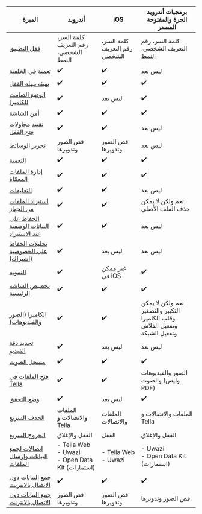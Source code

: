 
| **الميزة** | **أندرويد**| **iOS** | **برمجيات أندرويد الحرة والمفتوحة المصدر** |
|------|------|-----|-----|
|[قفل التطبيق](/features#app-lock)| كلمة السر، رقم التعريف الشخصي، النمط|كلمة السر، رقم التعريف الشخصي | كلمة السر، رقم التعريف الشخصي، النمط |
|[تعمية في الخلفية](/features#background-encryption) | ✔️ | ✔️| ليس بعد |
|[تهيئة مهلة القفل](/features#lock-timeout-configuration) | ✔️ | ✔️| ✔️ |
|[الوضع الصامت للكاميرا](/features#camera-silent-mode)| ✔️| ليس بعد| ✔️ |
|[أمن الشاشة](/features#screen-security)| ✔️| ✔️| ✔️ |
| [تقييد محاولات فتح القفل](features#restrict-unlocking-attempts)| ✔️| ✔️| ليس بعد |
| [تحرير الوسائط](/features#edit-media)| قص الصور وتدويرها| قص الصور وتدويرها|  ليس بعد |
| [التعمية](/features#encryption)| ✔️| ✔️| ✔️ |
| [إدارة الملفات المعمّاة](/features#file-management)| ✔️| ✔️| ✔️ |
| [التعليقات](/features#feedback)| ✔️ | ✔️ | ليس بعد |
| [استيراد الملفات من الجهاز](/features#import-files-from-device) | ✔️ | ✔️ | نعم ولكن لا يمكن حذف الملف الأصلي |
| [الحفاظ على البيانات الوصفية عند الاستيراد](/features#preserve-metadata-when-importing)| ✔️ | ✔️ | ليس بعد |
| [تحليلات الحفاظ على الخصوصية (اشتراك)](/features#privacy-preserving-analytics)| ✔️ | ليس بعد |ليس بعد |
| [التمويه](/features#camouflage)| ✔️ | غير ممكن في iOS | ✔️ |
| [تخصيص الشاشة الرئيسية](/features#homescreen-customization) | ✔️ | ✔️ | ✔️ |
| [الكاميرا (الصور والفيديوهات)](/features#camera-photos-and-videos) | ✔️ | ✔️ | نعم ولكن لا يمكن التكبير والتصغير وقلب الكاميرا وتفعيل الفلاش وتفعيل الشبكة |
| [تحديد دقة الفيديو](/features#select-video-resolution) | ✔️ | ليس بعد | ليس بعد |
| [مسجل الصوت](/features#audio-recorder) | ✔️ | ✔️ | ✔️ |
| [فتح الملفات في Tella](/features#open-files-in-tella)| ✔️ | ✔️ | الصور والفيديوهات والصوت (وليس PDF) |
| [وضع التحقق](/features#verification-mode)| ✔️ | ليس بعد | ✔️ |
| [الحذف السريع](/features#quick-delete)| الملفات والاتصالات و Tella | الملفات والاتصالات | الملفات والاتصالات و Tella |
| [الخروج السريع](/features#quick-exit)| القفل والإغلاق | القفل  | القفل والإغلاق |
| [اتصالات لجمع البيانات وإرسال الملفات](/features#connecting-to-servers)| - Tella Web <br />- Uwazi <br />- Open Data Kit (استمارات) | - Tella Web <br />- Uwazi  | - Uwazi <br />- Open Data Kit (استمارات)  |
| [جمع البيانات دون الاتصال بالانترنت](/features#offline-data-collection) | ✔️ | ✔️ |  ✔️  |
| [جمع البيانات دون الاتصال بالانترنت](/features#offline-data-collection) | قص الصور وتدويرها | قص الصور وتدويرها |  قص الصور وتدويرها |
